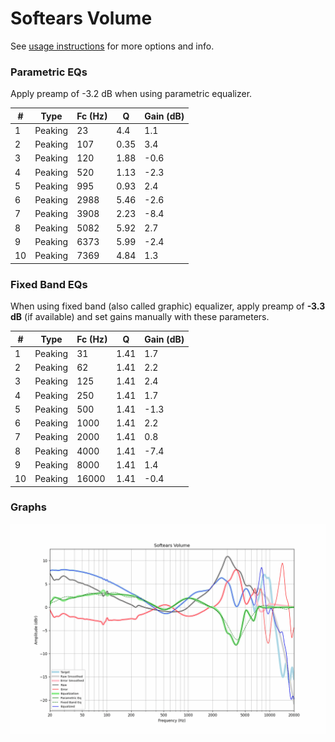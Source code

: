 # Softears Volume
See [usage instructions](https://github.com/jaakkopasanen/AutoEq#usage) for more options and info.

### Parametric EQs
Apply preamp of -3.2 dB when using parametric equalizer.

|   # | Type    |   Fc (Hz) |    Q |   Gain (dB) |
|-----|---------|-----------|------|-------------|
|   1 | Peaking |        23 | 4.4  |         1.1 |
|   2 | Peaking |       107 | 0.35 |         3.4 |
|   3 | Peaking |       120 | 1.88 |        -0.6 |
|   4 | Peaking |       520 | 1.13 |        -2.3 |
|   5 | Peaking |       995 | 0.93 |         2.4 |
|   6 | Peaking |      2988 | 5.46 |        -2.6 |
|   7 | Peaking |      3908 | 2.23 |        -8.4 |
|   8 | Peaking |      5082 | 5.92 |         2.7 |
|   9 | Peaking |      6373 | 5.99 |        -2.4 |
|  10 | Peaking |      7369 | 4.84 |         1.3 |

### Fixed Band EQs
When using fixed band (also called graphic) equalizer, apply preamp of **-3.3 dB** (if available) and set gains manually with these parameters.

|   # | Type    |   Fc (Hz) |    Q |   Gain (dB) |
|-----|---------|-----------|------|-------------|
|   1 | Peaking |        31 | 1.41 |         1.7 |
|   2 | Peaking |        62 | 1.41 |         2.2 |
|   3 | Peaking |       125 | 1.41 |         2.4 |
|   4 | Peaking |       250 | 1.41 |         1.7 |
|   5 | Peaking |       500 | 1.41 |        -1.3 |
|   6 | Peaking |      1000 | 1.41 |         2.2 |
|   7 | Peaking |      2000 | 1.41 |         0.8 |
|   8 | Peaking |      4000 | 1.41 |        -7.4 |
|   9 | Peaking |      8000 | 1.41 |         1.4 |
|  10 | Peaking |     16000 | 1.41 |        -0.4 |

### Graphs
![](./Softears%20Volume.png)
